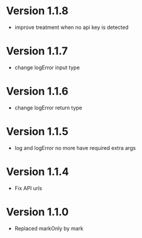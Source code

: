 # Version 1.1.8

- improve treatment when no api key is detected

# Version 1.1.7

- change logError input type

# Version 1.1.6

- change logError return type

# Version 1.1.5

- log and logError no more have required extra args

# Version 1.1.4

- Fix API urls

# Version 1.1.0

- Replaced markOnly by mark
